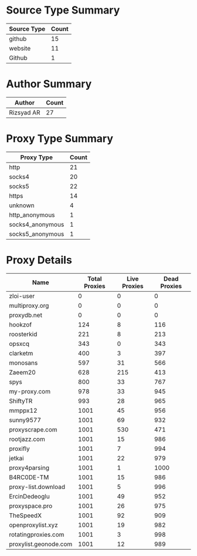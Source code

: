 # Source Type Summary

| Source Type | Count |
|-------------|-------|
| github | 15 |
| website | 11 |
| Github | 1 |


# Author Summary

| Author | Count |
|--------|-------|
| Rizsyad AR | 27 |


# Proxy Type Summary

| Proxy Type | Count |
|------------|-------|
| http | 21 |
| socks4 | 20 |
| socks5 | 22 |
| https | 14 |
| unknown | 4 |
| http_anonymous | 1 |
| socks4_anonymous | 1 |
| socks5_anonymous | 1 |


# Proxy Details

| Name | Total Proxies | Live Proxies | Dead Proxies |
|------|---------------|--------------|---------------|
| zloi-user | 0 | 0 | 0 |
| multiproxy.org | 0 | 0 | 0 |
| proxydb.net | 0 | 0 | 0 |
| hookzof | 124 | 8 | 116 |
| roosterkid | 221 | 8 | 213 |
| opsxcq | 343 | 0 | 343 |
| clarketm | 400 | 3 | 397 |
| monosans | 597 | 31 | 566 |
| Zaeem20 | 628 | 215 | 413 |
| spys | 800 | 33 | 767 |
| my-proxy.com | 978 | 33 | 945 |
| ShiftyTR | 993 | 28 | 965 |
| mmppx12 | 1001 | 45 | 956 |
| sunny9577 | 1001 | 69 | 932 |
| proxyscrape.com | 1001 | 530 | 471 |
| rootjazz.com | 1001 | 15 | 986 |
| proxifly | 1001 | 7 | 994 |
| jetkai | 1001 | 22 | 979 |
| proxy4parsing | 1001 | 1 | 1000 |
| B4RC0DE-TM | 1001 | 15 | 986 |
| proxy-list.download | 1001 | 5 | 996 |
| ErcinDedeoglu | 1001 | 49 | 952 |
| proxyspace.pro | 1001 | 26 | 975 |
| TheSpeedX | 1001 | 92 | 909 |
| openproxylist.xyz | 1001 | 19 | 982 |
| rotatingproxies.com | 1001 | 3 | 998 |
| proxylist.geonode.com | 1001 | 12 | 989 |
